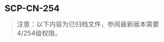 # SCP-CN-254


> <span style='font-size:150%;'>&#27880;&#24847;&#65306;&#20197;&#19979;&#20869;&#23481;&#20026;&#24050;&#24402;&#26723;&#25991;&#20214;&#65292;&#21442;&#38405;&#26368;&#26032;&#29256;&#26412;&#38656;&#35201;4/254&#32423;&#26435;&#38480;&#12290;</span>
> 

<script type='text/javascript' src='http://d3g0gp89917ko0.cloudfront.net/v--2f62f70fa3c2/common--javascript/yahooui/tabview-min.js'>
</script>

<script type='text/javascript'>
//&lt;![CDATA[
OZONE.dom.onDomReady(function(){
        var tabView71965c5695754cf87bffa1678eda9977 = new YAHOO.widget.TabView(&apos;wiki-tabview-71965c5695754cf87bffa1678eda9977&apos;);
                }, &quot;dummy-ondomready-block&quot;);
        
//]]&gt;
</script>

